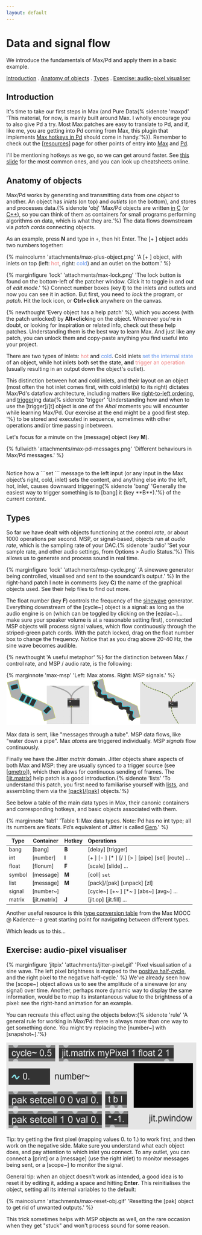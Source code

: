 ```yaml
---
layout: default
---
```


# Data and signal flow<!-- omit in toc -->

We introduce the fundamentals of Max/Pd and apply them in a basic example.

[Introduction](#introduction) . [Anatomy of objects](#anatomy-of-objects) . [Types](#types) . [Exercise: audio-pixel visualiser](#exercise-audio-pixel-visualiser)

## Introduction

It's time to take our first steps in Max (and Pure Data{% sidenote 'maxpd' 'This material, for now, is mainly built around Max. I wholly encourage you to also give Pd a try. Most Max patches are easy to translate to Pd, and if, like me, you are getting into Pd coming from Max, this plugin that implements [Max hotkeys in Pd](https://github.com/RVirmoors/maxhotkey-pd) should come in handy.'%}). Remember to check out the [[resources]] page for other points of entry into [Max](resources#max) and [Pd](resources#pd).

I'll be mentioning hotkeys as we go, so we can get around faster. See [this slide](slides/02-05-types-flow#3) for the most common ones, and you can look up cheatsheets online.

## Anatomy of objects

Max/Pd works by generating and transmitting data from one *object* to another. An object has *inlets* (on top) and *outlets* (on the bottom), and stores and processes data.{% sidenote 'obj' 'Max/Pd objects are written [in](https://github.com/Cycling74/max-sdk) [C](https://github.com/pure-data/externals-howto) (or [C++](https://github.com/Cycling74/min-devkit)), so you can think of them as containers for small programs performing algorithms on data, which is what they are.'%} The data flows downstream via *patch cords* connecting objects.

As an example, press **N** and type in ```+```, then hit Enter. The [+ ] object adds two numbers together:

{% maincolumn 'attachments/max-plus-object.png' 'A [+ ] object, with inlets on top (left: <span style="color:lightcoral">hot</span>, right: <span style="color:cornflowerblue">cold</span>) and an outlet on the bottom.' %}

{% marginfigure 'lock' 'attachments/max-lock.png' 'The lock button is found on the bottom-left of the patcher window. Click it to toggle in and out of *edit mode*.' %}
Connect number boxes (key **I**) to the inlets and outlets and now you can see it in action. But first, you need to *lock* the program, or *patch*. Hit the lock icon, or **Ctrl+click** anywhere on the canvas.

{% newthought 'Every object has a help patch' %}, which you access (with the patch unlocked) by **Alt+click**ing on the object. Whenever you're in doubt, or looking for inspiration or related info, check out these help patches. Understanding them is the best way to learn Max. And just like any patch, you can unlock them and copy-paste anything you find useful into your project.

There are two types of inlets: <span style="color:lightcoral">hot</span> and <span style="color:cornflowerblue">cold</span>. Cold inlets <span style="color:cornflowerblue">set the internal state</span> of an object, while hot inlets both set the state, **and** <span style="color:lightcoral">trigger an operation</span> (usually resulting in an output down the object's outlet).

This distinction between hot and cold inlets, and their layout on an object (most often the hot inlet comes first, with cold inlet(s) to its right) dictates Max/Pd's dataflow architecture, including matters like [right-to-left ordering](https://docs.cycling74.com/max8/tutorials/basicchapter05), and [trigger](https://docs.cycling74.com/max8/refpages/trigger)ing data{% sidenote 'trigger' 'Understanding how and when to use the [trigger]/[t] object is one of the *Aha!* moments you will encounter while learning Max/Pd. Our exercise at the end might be a good first step. '%} to be stored and executed in sequence, sometimes with other operations and/or time passing inbetween.

Let's focus for a minute on the [message] object (key **M**).

{% fullwidth 'attachments/max-pd-messages.png' 'Different behaviours in Max/Pd messages.' %}

<br/>
Notice how a ```set ``` message to the left input (or any input in the Max object’s right, cold, inlet) sets the content, and anything else into the left, hot, inlet, causes downward triggering{% sidenote 'bang' 'Generally the easiest way to trigger something is to [bang] it (key **B**).'%} of the current content.

## Types

So far we have dealt with objects functioning at the *control rate*, or about 1000 operations per second. MSP, or signal-based, objects run at *audio rate*, which is the sampling rate of your DAC.{% sidenote 'audio' 'Set your sample rate, and other audio settings, from Options > Audio Status.'%} This allows us to generate and process sound in real time. 

{% marginfigure 'lock' 'attachments/msp-cycle.png' 'A sinewave generator being controlled, visualised and sent to the soundcard’s output.' %}
In the right-hand patch I note in comments (key **C**) the name of the graphical objects used. See their help files to find out more.

The float number (key **F**) controls the frequency of the [sinewave](https://en.wikipedia.org/wiki/Sine_wave) generator. Everything downstream of the [cycle~] object is a signal: as long as the audio engine is on (which can be toggled by clicking on the [ezdac~]... make sure your speaker volume is at a reasonable setting first), connected MSP objects will process signal values, which flow continuously through the striped-green patch cords. With the patch locked, drag on the float number box to change the frequency. Notice that as you drag above 20-40 Hz, the sine wave becomes audible.

{% newthought 'A useful metaphor' %} for the distinction between Max / control rate, and MSP / audio rate, is the following:

{% marginnote 'max-msp' 'Left: Max atoms. Right: MSP signals.' %}
<img style="width:44%"  src="attachments/max-tube.png">
<img style="width:55%"  src="attachments/msp-pipe.png">

Max data is sent, like "messages through a tube". MSP data flows, like "water down a pipe". Max *atoms* are triggered individually. MSP *signals* flow continuously.

Finally we have the Jitter *matrix* domain. Jitter objects share aspects of both Max and MSP: they are usually synced to a trigger source (see [[qmetro](https://docs.cycling74.com/max8/refpages/qmetro)]), which then allows for continuous sending of frames. The [[jit.matrix](https://docs.cycling74.com/max8/refpages/jit.matrix)] help patch is a good introduction.{% sidenote 'lists' 'To understand this patch, you first need to familiarise yourself with [lists](https://docs.cycling74.com/max8/tutorials/basicchapter03), and assembling them via the [[pack]/[pak]](https://docs.cycling74.com/max8/refpages/pac) objects.'%}

See below a table of the main data types in Max, their canonic containers and corresponding hotkeys, and basic objects associated with them.

{% marginnote 'tab1' 'Table 1: Max data types. Note: Pd has no int type; all its numbers are floats. Pd’s equivalent of Jitter is called [Gem](https://puredata.info/downloads/gem/).' %}

| Type | Container | Hotkey | Operations |
|---|---|-|:---|
|bang|[bang]|**B**|[delay] [trigger]|
|int|[number]|**I**| [+ ] [- ] [* ] [/ ] [> ] [pipe] [sel] [route] ... |
|float|[flonum]|**F**| [scale] [slide] ... |
|symbol|[message]|**M**| [coll] ```set ``` |
|list|[message]|**M**| [pack]/[pak] [unpack] [zl] |
|signal|[number~]| | [cycle~] [+~ ] [*~ ] [abs~] [avg~] ... |
|matrix|[jit.matrix]| **J** | [jit.op] [jit.fill] ... | 

Another useful resource is this [type conversion table](https://www.kadenze.com/courses/programming-max-structuring-interactive-software-for-digital-arts-i/resources/1777) from the Max MOOC @ Kadenze--a great starting point for navigating between different types. 

Which leads us to this...

## Exercise: audio-pixel visualiser

{% marginfigure 'jitpix' 'attachments/jitter-pixel.gif' 'Pixel visualisation of a sine wave. The left pixel brightness is mapped to the [positive half-cycle](https://www.electronics-tutorials.ws/wp-content/uploads/2018/05/waveforms-tim1.gif), and the right pixel to the negative half-cycle.' %}
We've already seen how the [scope~] object allows us to see the amplitude of a sinewave (or any signal) over time. Another, perhaps more dynamic way to display the same information, would be to map its instantaneous value to the brightness of a pixel: see the right-hand animation for an example.

You can recreate this effect using the objects below:{% sidenote 'rule' 'A general rule for working in Max/Pd: there is always more than one way to get something done. You might try replacing the [number~] with [snapshot~].'%}

![](attachments/msp-jit-objects.png)

Tip: try getting the first pixel (mapping values 0. to 1.) to work first, and then work on the negative side. Make sure you understand what each object does, and pay attention to which inlet you connect. To any outlet, you can connect a [print] or a [message] (use the right inlet) to monitor messages being sent, or a [scope~] to monitor the signal.

General tip: when an object doesn't work as intended, a good idea is to reset it by editing it, adding a space and hitting **Enter**. This reinitialises the object, setting all its internal variables to the default:

{% maincolumn 'attachments/max-reset-obj.gif' 'Resetting the [pak] object to get rid of unwanted outputs.' %}

This trick sometimes helps with MSP objects as well, on the rare occasion when they get "stuck" and won't process sound for some reason.


[//begin]: # "Autogenerated link references for markdown compatibility"
[resources]: resources.md "Getting started"
[//end]: # "Autogenerated link references"
